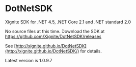 DotNetSDK
=========

Xignite SDK for .NET 4.5, .NET Core 2.1 and .NET standard 2.0

No source files at this time.  Download the SDK at https://github.com/Xignite/DotNetSDK/releases


See [http://xignite.github.io/DotNetSDK](http://xignite.github.io/DotNetSDK/) for details.

Latest version is 1.0.9.7
